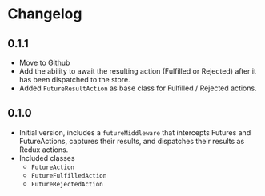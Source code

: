 # Changelog

## 0.1.1

  - Move to Github
  - Add the ability to await the resulting action (Fulfilled or Rejected) after it has been dispatched to the store.
  - Added `FutureResultAction` as base class for Fulfilled / Rejected actions.

## 0.1.0

  - Initial version, includes a `futureMiddleware` that intercepts Futures and FutureActions, captures their results, and dispatches their results as Redux actions.
  - Included classes
    - `FutureAction`
    - `FutureFulfilledAction`
    - `FutureRejectedAction`
